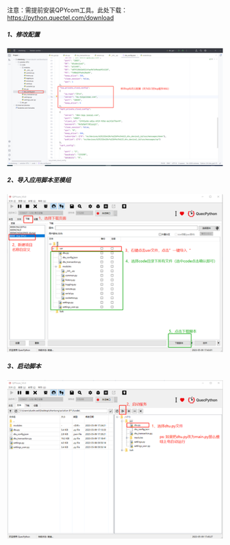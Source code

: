 注意：需提前安装QPYcom工具。此处下载：https://python.quectel.com/download

##### 1、修改配置

![](./images/微信截图_20230509174246.png)

##### 2、导入应用脚本至模组

![](./images/微信截图_20230509174514.png)

##### 3、启动脚本

![](./images/微信截图_20230509174633.png)